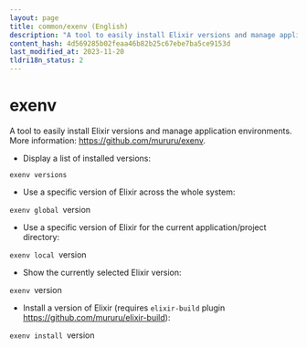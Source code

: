 ```yaml
---
layout: page
title: common/exenv (English)
description: "A tool to easily install Elixir versions and manage application environments."
content_hash: 4d569285b02feaa46b82b25c67ebe7ba5ce9153d
last_modified_at: 2023-11-20
tldri18n_status: 2
---
```

# exenv

A tool to easily install Elixir versions and manage application environments.
More information: <https://github.com/mururu/exenv>.

- Display a list of installed versions:

`exenv versions`

- Use a specific version of Elixir across the whole system:

`exenv global `<span class="tldr-var badge badge-pill bg-dark-lm bg-white-dm text-white-lm text-dark-dm font-weight-bold">version</span>

- Use a specific version of Elixir for the current application/project directory:

`exenv local `<span class="tldr-var badge badge-pill bg-dark-lm bg-white-dm text-white-lm text-dark-dm font-weight-bold">version</span>

- Show the currently selected Elixir version:

`exenv `<span class="tldr-var badge badge-pill bg-dark-lm bg-white-dm text-white-lm text-dark-dm font-weight-bold">version</span>

- Install a version of Elixir (requires `elixir-build` plugin <https://github.com/mururu/elixir-build>):

`exenv install `<span class="tldr-var badge badge-pill bg-dark-lm bg-white-dm text-white-lm text-dark-dm font-weight-bold">version</span>
